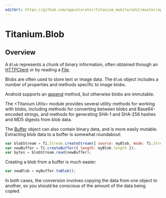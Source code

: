 ```yaml
---
editUrl: https://github.com/appcelerator/titanium_mobile/edit/master/apidoc/Titanium/Blob.yml
---
```

# Titanium.Blob

<TypeHeader/>

## Overview

A `Blob` represents a chunk of binary information, often obtained through
an [HTTPClient](Titanium.Network.HTTPClient) or by reading a [File](Titanium.Filesystem.File).

Blobs are often used to store text or image data.
The `Blob` object includes a number of properties and methods specific to image blobs.

Android supports an [append](Titanium.Blob.append) method, but
otherwise blobs are immutable.

The <Titanium.Utils> module provides several utility methods for working with
blobs, including methods for converting between blobs and Base64-encoded strings,
and methods for generating SHA-1 and SHA-256 hashes and MD5 digests from blob data.

The [Buffer](Titanium.Buffer) object can also contain binary data, and is
more easily mutable. Extracting blob data to a buffer is somewhat roundabout:

``` js
var blobStream = Ti.Stream.createStream({ source: myBlob, mode: Ti.Stream.MODE_READ });
var newBuffer = Ti.createBuffer({ length: myBlob.length });
var bytes = blobStream.read(newBuffer);
```

Creating a blob from a buffer is much easier:
``` js
var newBlob = myBuffer.toBlob();
```

In both cases, the conversion involves copying the data from one object to another, so
you should be conscious of the amount of the data being copied.

<ApiDocs/>
